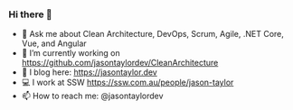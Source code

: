 ### Hi there 👋

- 💬 Ask me about Clean Architecture, DevOps, Scrum, Agile, .NET Core, Vue, and Angular
- 🔭 I’m currently working on https://github.com/jasontaylordev/CleanArchitecture
- 📃 I blog here: https://jasontaylor.dev
- 💻 I work at SSW https://ssw.com.au/people/jason-taylor
- 📫 How to reach me: @jasontaylordev
